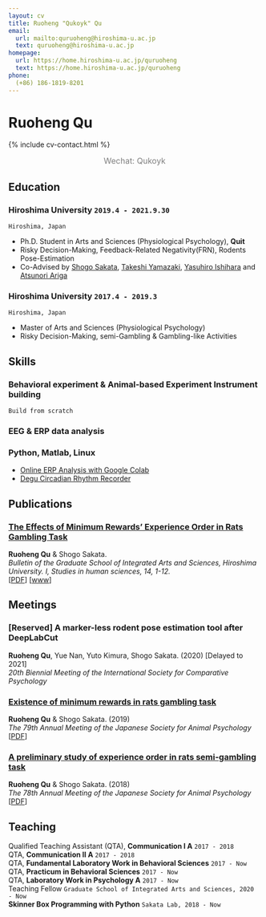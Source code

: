 ```yaml
---
layout: cv
title: Ruoheng "Qukoyk" Qu
email:
  url: mailto:quruoheng@hiroshima-u.ac.jp
  text: quruoheng@hiroshima-u.ac.jp
homepage:
  url: https://home.hiroshima-u.ac.jp/quruoheng
  text: https://home.hiroshima-u.ac.jp/quruoheng
phone:
  (+86) 186-1819-8201
---
```


# Ruoheng **Qu**

<!--
include contact information from the front matter
Supported arguments:
    - homepage: url, text
    - phone
    - email
-->
{% include cv-contact.html %}
<center><font color = grey size = 3>Wechat: Qukoyk</font></center>

## Education

### **Hiroshima University** `2019.4 - 2021.9.30`

```
Hiroshima, Japan
```

- Ph.D. Student in Arts and Sciences (Physiological Psychology), **Quit**
- Risky Decision-Making, Feedback-Related Negativity(FRN), Rodents Pose-Estimation
- Co-Advised by [Shogo Sakata](https://seeds.office.hiroshima-u.ac.jp/profile/en.33c6d814e460c277520e17560c007669.html), [Takeshi Yamazaki](https://seeds.office.hiroshima-u.ac.jp/profile/en.56cdb48fbf8dc6cd520e17560c007669.html), [Yasuhiro Ishihara](https://seeds.office.hiroshima-u.ac.jp/profile/en.6f1fa9a7faea635c520e17560c007669.html) and [Atsunori Ariga](https://seeds.office.hiroshima-u.ac.jp/profile/en.f6a0937964e815d9520e17560c007669.html)

### **Hiroshima University** `2017.4 - 2019.3`

```
Hiroshima, Japan
```

- Master of Arts and Sciences (Physiological Psychology)
- Risky Decision-Making, semi-Gambling & Gambling-like Activities

## Skills

### **Behavioral experiment & Animal-based Experiment Instrument building** 

```
Build from scratch
```

### **EEG & ERP data analysis**
### **Python**, Matlab, Linux
- [Online ERP Analysis with Google Colab](https://home.hiroshima-u.ac.jp/quruoheng/ja/2020/07/27/google-colab%e3%81%ab%e3%82%88%e3%82%8b%e3%82%aa%e3%83%b3%e3%83%a9%e3%82%a4%e3%83%b3%e8%84%b3%e6%b3%a2%e5%88%86%e6%9e%90%e5%ae%9f%e7%bf%92/)
- [Degu Circadian Rhythm Recorder](https://github.com/Qukoyk/Degu)


## Publications

### [**The Effects of Minimum Rewards’ Experience Order in Rats Gambling Task**](https://ir.lib.hiroshima-u.ac.jp/files/public/4/48878/20200327111706862738/StudiesInHumanSciences_14_1.pdf)
**Ruoheng Qu** & Shogo Sakata.<br> 
_Bulletin of the Graduate School of Integrated Arts and Sciences, Hiroshima University. I, Studies in human sciences, 14, 1-12._<br>
[[PDF](https://ir.lib.hiroshima-u.ac.jp/files/public/4/48878/20200327111706862738/StudiesInHumanSciences_14_1.pdf)]
[[www](http://doi.org/10.15027/48878)]

## Meetings

### [Reserved] **A marker-less rodent pose estimation tool after DeepLabCut**

**Ruoheng Qu**, Yue Nan, Yuto Kimura, Shogo Sakata. (2020) [Delayed to 2021]<br>
_20th Biennial Meeting of the International Society for Comparative Psychology_<br>


### [**Existence of minimum rewards in rats gambling task**](https://doi.org/10.2502/janip.69.3.4)

**Ruoheng Qu** & Shogo Sakata. (2019)<br>
_The 79th Annual Meeting of the Japanese Society for Animal Psychology_<br>
[[PDF](https://www.jstage.jst.go.jp/article/janip/69/3/69_69.3.4/_pdf/-char/en)]

### [**A preliminary study of experience order in rats semi-gambling task**](https://doi.org/10.2502/janip.68.2.5)

**Ruoheng Qu** & Shogo Sakata. (2018)<br>
_The 78th Annual Meeting of the Japanese Society for Animal Psychology_<br>
[[PDF](https://www.jstage.jst.go.jp/article/janip/68/2/68_68.2.5/_pdf/-char/en)]

## Teaching

Qualified Teaching Assistant (QTA), **Communication Ⅰ A** `2017 - 2018` <br>
QTA, **Communication Ⅱ A** `2017 - 2018` <br>
QTA, **Fundamental Laboratory Work in Behavioral Sciences** `2017 - Now` <br>
QTA, **Practicum in Behavioral Sciences** `2017 - Now` <br>
QTA, **Laboratory Work in Psychology A** `2017 - Now` <br>
Teaching Fellow `Graduate School of Integrated Arts and Sciences, 2020 - Now` <br>
**Skinner Box Programming with Python** `Sakata Lab, 2018 - Now`

